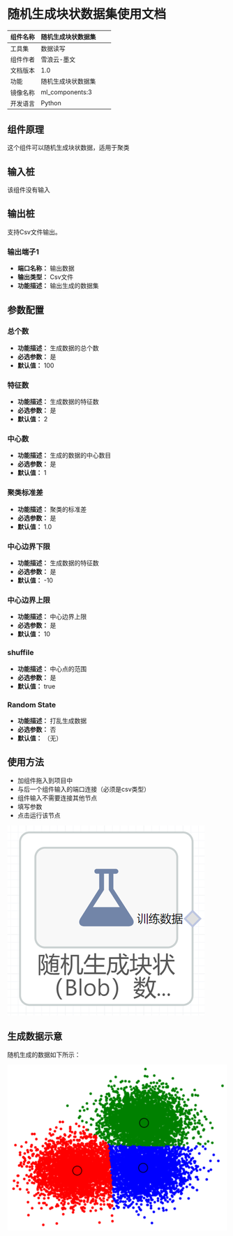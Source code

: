 # 随机生成块状数据集使用文档
| 组件名称 | 随机生成块状数据集|  |  |
| --- | --- | --- | --- |
| 工具集 | 数据读写 |  |  |
| 组件作者 | 雪浪云-墨文 |  |  |
| 文档版本 | 1.0 |  |  |
| 功能 |随机生成块状数据集 |  |  |
| 镜像名称 | ml_components:3 |  |  |
| 开发语言 | Python |  |  |

## 组件原理
这个组件可以随机生成块状数据，适用于聚类
## 输入桩
该组件没有输入

## 输出桩
支持Csv文件输出。
### 输出端子1

- **端口名称：** 输出数据
- **输出类型：** Csv文件
- **功能描述：** 输出生成的数据集
## 参数配置
### 总个数

- **功能描述：** 生成数据的总个数
- **必选参数：** 是
- **默认值：** 100
### 特征数

- **功能描述：** 生成数据的特征数
- **必选参数：** 是
- **默认值：** 2
### 中心数

- **功能描述：** 生成的数据的中心数目
- **必选参数：** 是
- **默认值：** 1
### 聚类标准差

- **功能描述：** 聚类的标准差
- **必选参数：** 是
- **默认值：** 1.0
### 中心边界下限

- **功能描述：** 生成数据的特征数
- **必选参数：** 是
- **默认值：** -10
### 中心边界上限

- **功能描述：** 中心边界上限
- **必选参数：** 是
- **默认值：** 10
### shuffile

- **功能描述：** 中心点的范围
- **必选参数：** 是
- **默认值：** true
### Random State

- **功能描述：** 打乱生成数据
- **必选参数：** 否
- **默认值：** （无）



## 使用方法
- 加组件拖入到项目中
- 与后一个组件输入的端口连接（必须是csv类型）
- 组件输入不需要连接其他节点
- 填写参数
- 点击运行该节点


![](./img/随机生成块状数据0.png)

## 生成数据示意

随机生成的数据如下所示：

![](./img/随机生成块状数据.png)